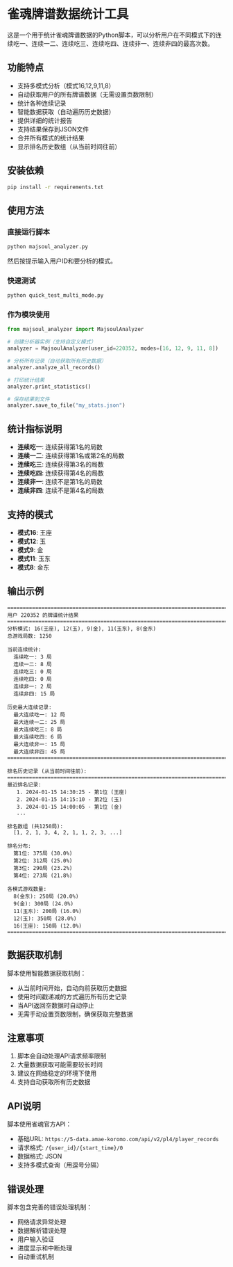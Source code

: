 # 雀魂牌谱数据统计工具

这是一个用于统计雀魂牌谱数据的Python脚本，可以分析用户在不同模式下的连续吃一、连续一二、连续吃三、连续吃四、连续非一、连续非四的最高次数。

## 功能特点

- 支持多模式分析（模式16,12,9,11,8）
- 自动获取用户的所有牌谱数据（无需设置页数限制）
- 统计各种连续记录
- 智能数据获取（自动遍历历史数据）
- 提供详细的统计报告
- 支持结果保存到JSON文件
- 合并所有模式的统计结果
- 显示排名历史数组（从当前时间往前）

## 安装依赖

```bash
pip install -r requirements.txt
```

## 使用方法

### 直接运行脚本

```bash
python majsoul_analyzer.py
```

然后按提示输入用户ID和要分析的模式。

### 快速测试

```bash
python quick_test_multi_mode.py
```

### 作为模块使用

```python
from majsoul_analyzer import MajsoulAnalyzer

# 创建分析器实例（支持自定义模式）
analyzer = MajsoulAnalyzer(user_id=220352, modes=[16, 12, 9, 11, 8])

# 分析所有记录（自动获取所有历史数据）
analyzer.analyze_all_records()

# 打印统计结果
analyzer.print_statistics()

# 保存结果到文件
analyzer.save_to_file("my_stats.json")
```

## 统计指标说明

- **连续吃一**: 连续获得第1名的局数
- **连续一二**: 连续获得第1名或第2名的局数
- **连续吃三**: 连续获得第3名的局数
- **连续吃四**: 连续获得第4名的局数
- **连续非一**: 连续不是第1名的局数
- **连续非四**: 连续不是第4名的局数

## 支持的模式

- **模式16**: 王座
- **模式12**: 玉
- **模式9**: 金
- **模式11**: 玉东
- **模式8**: 金东

## 输出示例

```
================================================================================
用户 220352 的牌谱统计结果
================================================================================
分析模式: 16(王座), 12(玉), 9(金), 11(玉东), 8(金东)
总游戏局数: 1250

当前连续统计:
  连续吃一: 3 局
  连续一二: 8 局
  连续吃三: 0 局
  连续吃四: 0 局
  连续非一: 2 局
  连续非四: 15 局

历史最大连续记录:
  最大连续吃一: 12 局
  最大连续一二: 25 局
  最大连续吃三: 8 局
  最大连续吃四: 6 局
  最大连续非一: 15 局
  最大连续非四: 45 局
================================================================================

排名历史记录 (从当前时间往前):
================================================================================
最近排名记录:
   1. 2024-01-15 14:30:25 - 第1位 (王座)
   2. 2024-01-15 14:15:10 - 第2位 (玉)
   3. 2024-01-15 14:00:05 - 第1位 (金)
   ...

排名数组 (共1250局):
  [1, 2, 1, 3, 4, 2, 1, 1, 2, 3, ...]

排名分布:
  第1位: 375局 (30.0%)
  第2位: 312局 (25.0%)
  第3位: 290局 (23.2%)
  第4位: 273局 (21.8%)

各模式游戏数量:
  8(金东): 250局 (20.0%)
  9(金): 300局 (24.0%)
  11(玉东): 200局 (16.0%)
  12(玉): 350局 (28.0%)
  16(王座): 150局 (12.0%)
================================================================================
```

## 数据获取机制

脚本使用智能数据获取机制：
- 从当前时间开始，自动向前获取历史数据
- 使用时间戳递减的方式遍历所有历史记录
- 当API返回空数据时自动停止
- 无需手动设置页数限制，确保获取完整数据

## 注意事项

1. 脚本会自动处理API请求频率限制
2. 大量数据获取可能需要较长时间
3. 建议在网络稳定的环境下使用
4. 支持自动获取所有历史数据

## API说明

脚本使用雀魂官方API：
- 基础URL: `https://5-data.amae-koromo.com/api/v2/pl4/player_records`
- 请求格式: `/{user_id}/{start_time}/0`
- 数据格式: JSON
- 支持多模式查询（用逗号分隔）

## 错误处理

脚本包含完善的错误处理机制：
- 网络请求异常处理
- 数据解析错误处理
- 用户输入验证
- 进度显示和中断处理
- 自动重试机制

